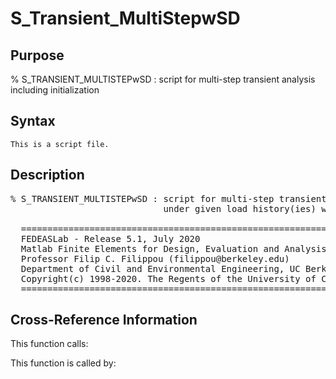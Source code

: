 
<!-- <a name="_top"></a>
<div><a href="../../../../../index.md">Home</a> &gt;  <a href="#">..</a> &gt; <a href="#">..</a> &gt; <a href="#">FEDEASLab</a> &gt; <a href="#">src</a> &gt; <a href="index.md">Solution_Scripts</a> &gt; S_Transient_MultiStepwSD.m</div> -->

<!--<table width="100%"><tr><td align="left"><a href="../../../../../index.md"><img alt="<" border="0" src="../../../../../left.png">&nbsp;Master index</a></td>
<td align="right"><a href="index.md">Index for ..\..\FEDEASLab\src\Solution_Scripts&nbsp;<img alt=">" border="0" src="../../../../../right.png"></a></td></tr></table>-->
# S_Transient_MultiStepwSD
<!-- <h1>S_Transient_MultiStepwSD
</h1> -->

## <a name="_name"></a>Purpose

<!-- <h2 id="purpose"><a name="_name"></a>Purpose</h2> -->

% S_TRANSIENT_MULTISTEPwSD : script for multi-step transient analysis including initialization

<!-- <div class="box"><strong>% S_TRANSIENT_MULTISTEPwSD : script for multi-step transient analysis including initialization</strong></div> -->

## <a name="_synopsis"></a>Syntax

`This is a script file.` 
## <a name="_description"></a>Description

<pre class="comment">% S_TRANSIENT_MULTISTEPwSD : script for multi-step transient analysis including initialization
                             under given load history(ies) with automatic time step division and rescaling 

  =========================================================================================
  FEDEASLab - Release 5.1, July 2020
  Matlab Finite Elements for Design, Evaluation and Analysis of Structures
  Professor Filip C. Filippou (filippou@berkeley.edu)
  Department of Civil and Environmental Engineering, UC Berkeley
  Copyright(c) 1998-2020. The Regents of the University of California. All Rights Reserved.
  =========================================================================================</pre>
<!-- <div class="fragment"><pre class="comment">% S_TRANSIENT_MULTISTEPwSD : script for multi-step transient analysis including initialization
                             under given load history(ies) with automatic time step division and rescaling 

  =========================================================================================
  FEDEASLab - Release 5.1, July 2020
  Matlab Finite Elements for Design, Evaluation and Analysis of Structures
  Professor Filip C. Filippou (filippou@berkeley.edu)
  Department of Civil and Environmental Engineering, UC Berkeley
  Copyright(c) 1998-2020. The Regents of the University of California. All Rights Reserved.
  =========================================================================================</pre></div> -->

<!-- crossreference -->
## <a name="_cross"></a>Cross-Reference Information

This function calls:
<ul style="list-style-image:url(../../../../../matlabicon.gif)">
</ul>
This function is called by:
<ul style="list-style-image:url(../../../../../matlabicon.gif)">
</ul>
<!-- crossreference -->




<!-- <hr><address>Generated on Thu 09-Jul-2020 10:09:04 by <strong><a href="http://www.artefact.tk/software/matlab/m2html/" title="Matlab Documentation in HTML">m2html</a></strong> &copy; 2005</address> -->
